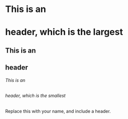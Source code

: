 # This is an <h1> header, which is the largest
## This is an <h2> header
###### This is an <h6> header, which is the smallest
  
Replace this with your name, and include a header.
